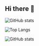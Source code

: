 ## Hi there 👋

<!--
**yeclimeric/yeclimeric** is a ✨ _special_ ✨ repository because its `README.md` (this file) appears on your GitHub profile.

Here are some ideas to get you started:

- 🔭 I’m currently working on ...
- 🌱 I’m currently learning ...
- 👯 I’m looking to collaborate on ...
- 🤔 I’m looking for help with ...
- 💬 Ask me about ...
- 📫 How to reach me: ...
- 😄 Pronouns: ...
- ⚡ Fun fact: ...
-->


![GitHub stats](https://github-readme-stats.vercel.app/api?username=yeclimeric&theme=tokyonight&cache_seconds=1800)

![Top Langs](https://github-readme-stats.vercel.app/api/top-langs/?username=yeclimeric&cache_seconds=1800)

![GitHub stats](https://github-readme-stats.vercel.app/api?username=yeclimeric&count_private=true)

<!-- 
![wakatime stats](https://github-readme-stats.vercel.app/api/wakatime?username=你的wakatime用户名)

-->


